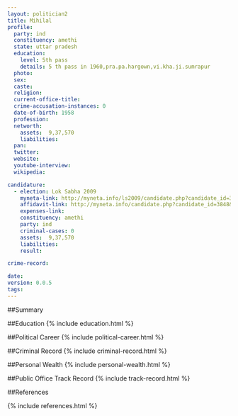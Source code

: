 ```yaml
---
layout: politician2
title: Mihilal
profile: 
  party: ind
  constituency: amethi
  state: uttar pradesh
  education: 
    level: 5th pass
    details: 5 th pass in 1960,pra.pa.hargown,vi.kha.ji.sumrapur
  photo: 
  sex: 
  caste: 
  religion: 
  current-office-title: 
  crime-accusation-instances: 0
  date-of-birth: 1958
  profession: 
  networth: 
    assets:  9,37,570
    liabilities: 
  pan: 
  twitter: 
  website: 
  youtube-interview: 
  wikipedia: 

candidature: 
  - election: Lok Sabha 2009
    myneta-link: http://myneta.info/ls2009/candidate.php?candidate_id=3848
    affidavit-link: http://myneta.info/candidate.php?candidate_id=3848&scan=original
    expenses-link: 
    constituency: amethi 
    party: ind
    criminal-cases: 0
    assets:  9,37,570
    liabilities: 
    result:  

crime-record: 

date: 
version: 0.0.5
tags: 
---
```

##Summary


##Education
{% include education.html %}


##Political Career
{% include political-career.html %}


##Criminal Record
{% include criminal-record.html %}


##Personal Wealth
{% include personal-wealth.html %}


##Public Office Track Record
{% include track-record.html %}


##References


{% include references.html %}